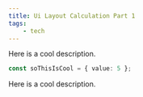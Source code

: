 ```yaml
---
title: Ui Layout Calculation Part 1
tags:
    - tech
---
```


Here is a cool description.

```ts
const soThisIsCool = { value: 5 };
```

Here is a cool description.
